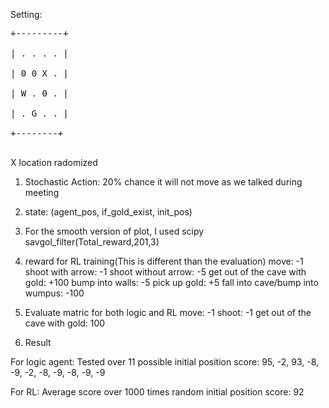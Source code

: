 Setting:
<pre>
+---------+  <br />
| . . . . |  <br />
| 0 0 X . |  <br />
| W . 0 . |  <br />
| . G . . |  <br />
+--------+  <br />
</pre>
X location radomized

1. Stochastic Action:
	20% chance it will not move as we talked during meeting

2. state:
	(agent_pos, if_gold_exist, init_pos)

3. For the smooth version of plot, I used scipy savgol_filter(Total_reward,201,3)

4. reward for RL training(This is different than the evaluation)
move: -1
shoot with arrow: -1
shoot without arrow: -5
get out of the cave with gold: +100
bump into walls: -5
pick up gold: +5
fall into cave/bump into wumpus: -100


5. Evaluate matric for both logic and RL
move: -1
shoot: -1
get out of the cave with gold: 100

6. Result

For logic agent:
Tested over 11 possible initial position
score: 95, -2, 93, -8, -9, -2, -8, -9, -8, -9, -9

For RL:
Average score over 1000 times random initial position
score: 92


